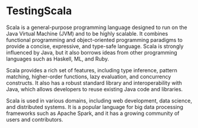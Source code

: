 # TestingScala

Scala is a general-purpose programming language designed to run on the Java Virtual Machine (JVM) and to be highly scalable. It combines functional programming and object-oriented programming paradigms to provide a concise, expressive, and type-safe language. Scala is strongly influenced by Java, but it also borrows ideas from other programming languages such as Haskell, ML, and Ruby.

Scala provides a rich set of features, including type inference, pattern matching, higher-order functions, lazy evaluation, and concurrency constructs. It also has a robust standard library and interoperability with Java, which allows developers to reuse existing Java code and libraries.

Scala is used in various domains, including web development, data science, and distributed systems. It is a popular language for big data processing frameworks such as Apache Spark, and it has a growing community of users and contributors.
